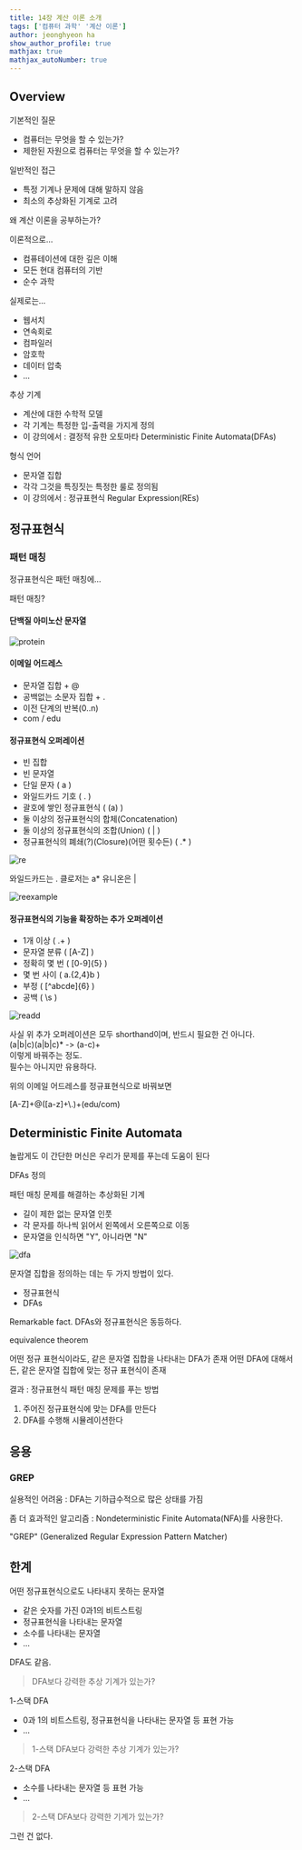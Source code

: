```yaml
---
title: 14장 계산 이론 소개
tags: ['컴퓨터 과학' '계산 이론']
author: jeonghyeon ha
show_author_profile: true
mathjax: true
mathjax_autoNumber: true
---
```


## Overview

기본적인 질문

* 컴퓨터는 무엇을 할 수 있는가?
* 제한된 자원으로 컴퓨터는 무엇을 할 수 있는가?

일반적인 접근

* 특정 기계나 문제에 대해 말하지 않음
* 최소의 추상화된 기계로 고려

왜 계산 이론을 공부하는가?

이론적으로...

* 컴퓨테이션에 대한 깊은 이해
* 모든 현대 컴퓨터의 기반
* 순수 과학

실제로는...

* 웹서치
* 연속회로
* 컴파일러
* 암호학
* 데이터 압축
* ...

추상 기계

* 계산에 대한 수학적 모델
* 각 기계는 특정한 입-출력을 가지게 정의
* 이 강의에서 : 결정적 유한 오토마타 Deterministic Finite Automata(DFAs)

형식 언어

* 문자열 집합
* 각각 그것을 특징짓는 특정한 룰로 정의됨
* 이 강의에서 : 정규표현식 Regular Expression(REs)

## 정규표현식

### 패턴 매칭

정규표현식은 패턴 매칭에...

패턴 매칭?

#### 단백질 아미노산 문자열
![protein](https://raw.githubusercontent.com/LostFinger/LostFinger.github.io/master/_posts/Computer_Science_Algorithms_Theory_and_Machines/Lecture14/protein.png)

#### 이메일 어드레스

* 문자열 집합 + @
* 공백없는 소문자 집합 + .
* 이전 단계의 반복(0..n)
* com / edu

#### 정규표현식 오퍼레이션

* 빈 집합
* 빈 문자열
* 단일 문자 ( a )
* 와일드카드 기호 ( . )
* 괄호에 쌓인 정규표현식 ( (a) )
* 둘 이상의 정규표현식의 합체(Concatenation)
* 둘 이상의 정규표현식의 조합(Union) ( | )
* 정규표현식의 폐쇄(?)(Closure)(어떤 횟수든) ( .* )

![re](https://raw.githubusercontent.com/LostFinger/LostFinger.github.io/master/_posts/Computer_Science_Algorithms_Theory_and_Machines/Lecture14/re.png)

와일드카드는 .
클로저는 a*
유니온은 |

![reexample](https://raw.githubusercontent.com/LostFinger/LostFinger.github.io/master/_posts/Computer_Science_Algorithms_Theory_and_Machines/Lecture14/reexample.png)

#### 정규표현식의 기능을 확장하는 추가 오퍼레이션

* 1개 이상 ( .+ )
* 문자열 분류 ( [A-Z] )
* 정확히 몇 번 ( [0-9]{5} )
* 몇 번 사이 ( a.{2,4}b )
* 부정 ( [^abcde]{6} )
* 공백 ( \s )

![readd](https://raw.githubusercontent.com/LostFinger/LostFinger.github.io/master/_posts/Computer_Science_Algorithms_Theory_and_Machines/Lecture14/readd.png)

사실 위 추가 오퍼레이션은 모두 shorthand이며, 반드시 필요한 건 아니다.  
(a|b|c)(a|b|c)* -> (a-c)+  
이렇게 바꿔주는 정도.  
필수는 아니지만 유용하다.

위의 이메일 어드레스를 정규표현식으로 바꿔보면

[A-Z]+@([a-z]+\\.)+(edu/com)

## Deterministic Finite Automata

놀랍게도 이 간단한 머신은 우리가 문제를 푸는데 도움이 된다

DFAs 정의

패턴 매칭 문제를 해결하는 추상화된 기계

* 길이 제한 없는 문자열 인풋
* 각 문자를 하나씩 읽어서 왼쪽에서 오른쪽으로 이동
* 문자열을 인식하면 "Y", 아니라면 "N"

![dfa](https://raw.githubusercontent.com/LostFinger/LostFinger.github.io/master/_posts/Computer_Science_Algorithms_Theory_and_Machines/Lecture14/dfa.png)

문자열 집합을 정의하는 데는 두 가지 방법이 있다.

* 정규표현식
* DFAs

Remarkable fact. DFAs와 정규표현식은 동등하다.

equivalence theorem

어떤 정규 표현식이라도, 같은 문자열 집합을 나타내는 DFA가 존재
어떤 DFA에 대해서든, 같은 문자열 집합에 맞는 정규 표현식이 존재

결과 : 정규표현식 패턴 매칭 문제를 푸는 방법

1. 주어진 정규표현식에 맞는 DFA를 만든다
2. DFA를 수행해 시뮬레이션한다

## 응용

### GREP

실용적인 어려움 : DFA는 기하급수적으로 많은 상태를 가짐

좀 더 효과적인 알고리즘 : Nondeterministic Finite Automata(NFA)를 사용한다.

"GREP" (Generalized Regular Expression Pattern Matcher)

## 한계

어떤 정규표현식으로도 나타내지 못하는 문자열

* 같은 숫자를 가진 0과1의 비트스트링
* 정규표현식을 나타내는 문자열
* 소수를 나타내는 문자열
* ...

DFA도 같음.

>DFA보다 강력한 추상 기계가 있는가?

1-스택 DFA

* 0과 1의 비트스트링, 정규표현식을 나타내는 문자열 등 표현 가능
* ...

>1-스택 DFA보다 강력한 추상 기계가 있는가?

2-스택 DFA

* 소수를 나타내는 문자열 등 표현 가능
* ...

>2-스택 DFA보다 강력한 기계가 있는가?

그런 건 없다.
